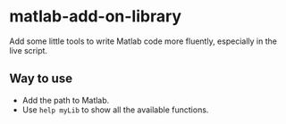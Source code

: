 # matlab-add-on-library

Add some little tools to write Matlab code more fluently, especially in the live script.

## Way to use

- Add the path to Matlab.
- Use `help myLib` to show all the available functions.
